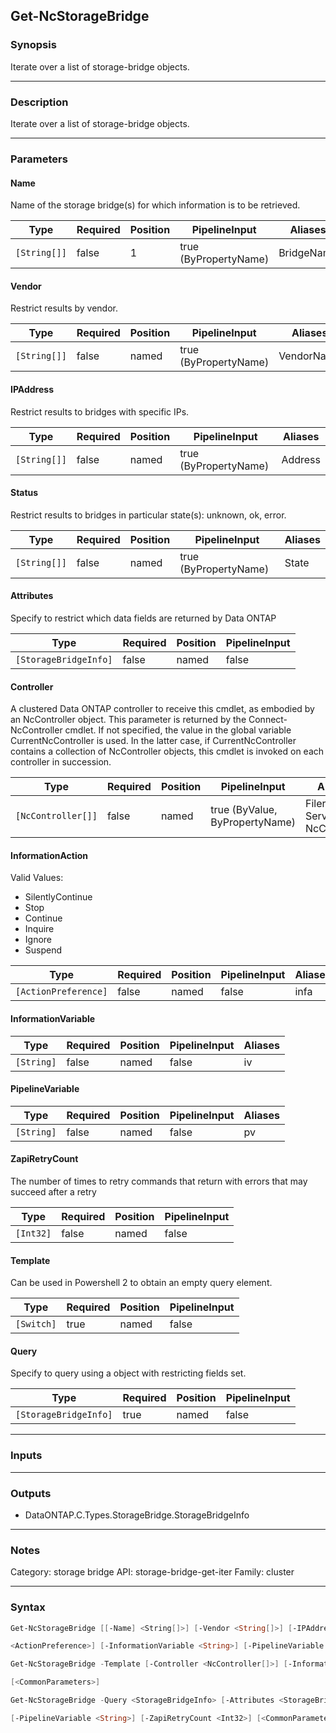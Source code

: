 Get-NcStorageBridge
-------------------

### Synopsis
Iterate over a list of storage-bridge objects.

---

### Description

Iterate over a list of storage-bridge objects.

---

### Parameters
#### **Name**
Name of the storage bridge(s) for which information is to be retrieved.

|Type        |Required|Position|PipelineInput        |Aliases   |
|------------|--------|--------|---------------------|----------|
|`[String[]]`|false   |1       |true (ByPropertyName)|BridgeName|

#### **Vendor**
Restrict results by vendor.

|Type        |Required|Position|PipelineInput        |Aliases   |
|------------|--------|--------|---------------------|----------|
|`[String[]]`|false   |named   |true (ByPropertyName)|VendorName|

#### **IPAddress**
Restrict results to bridges with specific IPs.

|Type        |Required|Position|PipelineInput        |Aliases|
|------------|--------|--------|---------------------|-------|
|`[String[]]`|false   |named   |true (ByPropertyName)|Address|

#### **Status**
Restrict results to bridges in particular state(s): unknown, ok, error.

|Type        |Required|Position|PipelineInput        |Aliases|
|------------|--------|--------|---------------------|-------|
|`[String[]]`|false   |named   |true (ByPropertyName)|State  |

#### **Attributes**
Specify to restrict which data fields are returned by Data ONTAP

|Type                 |Required|Position|PipelineInput|
|---------------------|--------|--------|-------------|
|`[StorageBridgeInfo]`|false   |named   |false        |

#### **Controller**
A clustered Data ONTAP controller to receive this cmdlet, as embodied by an NcController object.  This parameter is returned by the Connect-NcController cmdlet.  If not specified, the value in the global variable CurrentNcController is used.  In the latter case, if CurrentNcController contains a collection of NcController objects, this cmdlet is invoked on each controller in succession.

|Type              |Required|Position|PipelineInput                 |Aliases                          |
|------------------|--------|--------|------------------------------|---------------------------------|
|`[NcController[]]`|false   |named   |true (ByValue, ByPropertyName)|Filer<br/>Server<br/>NcController|

#### **InformationAction**

Valid Values:

* SilentlyContinue
* Stop
* Continue
* Inquire
* Ignore
* Suspend

|Type                |Required|Position|PipelineInput|Aliases|
|--------------------|--------|--------|-------------|-------|
|`[ActionPreference]`|false   |named   |false        |infa   |

#### **InformationVariable**

|Type      |Required|Position|PipelineInput|Aliases|
|----------|--------|--------|-------------|-------|
|`[String]`|false   |named   |false        |iv     |

#### **PipelineVariable**

|Type      |Required|Position|PipelineInput|Aliases|
|----------|--------|--------|-------------|-------|
|`[String]`|false   |named   |false        |pv     |

#### **ZapiRetryCount**
The number of times to retry commands that return with errors that may succeed after a retry

|Type     |Required|Position|PipelineInput|
|---------|--------|--------|-------------|
|`[Int32]`|false   |named   |false        |

#### **Template**
Can be used in Powershell 2 to obtain an empty query element.

|Type      |Required|Position|PipelineInput|
|----------|--------|--------|-------------|
|`[Switch]`|true    |named   |false        |

#### **Query**
Specify to query using a object with restricting fields set.

|Type                 |Required|Position|PipelineInput|
|---------------------|--------|--------|-------------|
|`[StorageBridgeInfo]`|true    |named   |false        |

---

### Inputs

---

### Outputs
* DataONTAP.C.Types.StorageBridge.StorageBridgeInfo

---

### Notes
Category: storage bridge
API: storage-bridge-get-iter
Family: cluster

---

### Syntax
```PowerShell
Get-NcStorageBridge [[-Name] <String[]>] [-Vendor <String[]>] [-IPAddress <String[]>] [-Status <String[]>] [-Attributes <StorageBridgeInfo>] [-Controller <NcController[]>] [-InformationAction 
```
```PowerShell
<ActionPreference>] [-InformationVariable <String>] [-PipelineVariable <String>] [-ZapiRetryCount <Int32>] [<CommonParameters>]
```
```PowerShell
Get-NcStorageBridge -Template [-Controller <NcController[]>] [-InformationAction <ActionPreference>] [-InformationVariable <String>] [-PipelineVariable <String>] [-ZapiRetryCount <Int32>] 
```
```PowerShell
[<CommonParameters>]
```
```PowerShell
Get-NcStorageBridge -Query <StorageBridgeInfo> [-Attributes <StorageBridgeInfo>] [-Controller <NcController[]>] [-InformationAction <ActionPreference>] [-InformationVariable <String>] 
```
```PowerShell
[-PipelineVariable <String>] [-ZapiRetryCount <Int32>] [<CommonParameters>]
```
